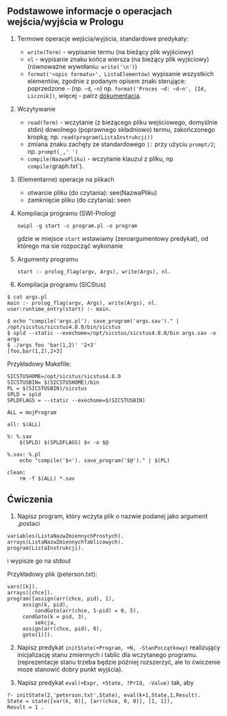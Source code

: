 ## Podstawowe informacje o operacjach wejścia/wyjścia w Prologu

1. Termowe operacje wejścia/wyjścia, standardowe predykaty:
      * `write(Term)` - wypisanie termu (na bieżący plik wyjściowy)
      * `nl`  - wypisanie znaku końca wiersza (na bieżący plik wyjściowy)
            (równoważne wywołaniu: `write('\n')`)
      * `format('<opis formatu>', ListaElementów)`
          wypisanie wszystkich elementów, zgodnie z podanym opisem
          znaki sterujące: poprzedzone `~` (np. `~d`, `~n`)
          np. `format('Proces ~d: ~d~n', [Id, Licznik])`, więcej - patrz [dokumentacja](https://www.swi-prolog.org/pldoc/man?predicate=format/2).
2. Wczytywanie
      * `read(Term)` - wczytanie (z bieżącego pliku wejściowego, domyślnie stdin) dowolnego
          (poprawnego składniowo) termu, zakończonego kropką;
          np. `read(program(ListaInstrukcji))`
      * zmiana znaku zachęty ze standardowego `|:` przy użyciu `prompt/2`; np. `prompt(_,' ')`
      * `compile(NazwaPliku)` - wczytanie klauzul z pliku, np `compile(`graph.txt`).
 
3. (Elementarne) operacje na plikach
     - otwarcie pliku (do czytania):    see(NazwaPliku)
     - zamknięcie pliku (do czytania):  seen

4. Kompilacja programu (SWI-Prolog)
   ```
   swipl -g start -c program.pl -o program
   ```
   gdzie w miejsce `start` wstawiamy (zeroargumentowy predykat), od którego ma sie rozpocząć wykonanie

5. Argumenty programu
   ```
   start :- prolog_flag(argv, Args), write(Args), nl.
   ```
6. Kompilacja programu (SICStus)
```
$ cat args.pl
main :- prolog_flag(argv, Args), write(Args), nl.
user:runtime_entry(start) :- main.

$ echo "compile('args.pl'). save_program('args.sav')." | /opt/sicstus/sicstus4.8.0/bin/sicstus
$ spld --static --exechome=/opt/sicstus/sicstus4.8.0/bin args.sav -o args 
$ ./args foo 'bar(1,2)' '2+3'
[foo,bar(1,2),2+3]
```

Przykładowy Makefile:

```
SICSTUSHOME=/opt/sicstus/sicstus4.8.0
SICSTUSBIN= $(SICSTUSHOME)/bin
PL = $(SICSTUSBIN)/sicstus
SPLD = spld
SPLDFLAGS = --static --exechome=$(SICSTUSBIN)

ALL = mojProgram

all: $(ALL)

%: %.sav
	$(SPLD) $(SPLDFLAGS) $< -o $@ 

%.sav: %.pl
	echo "compile('$<'). save_program('$@')." | $(PL)

clean:
	rm -f $(ALL) *.sav
```


## Ćwiczenia

1. Napisz program, który wczyta plik o nazwie podanej jako argument ,postaci

```
variables(ListaNazwZmiennychProstych).
arrays(ListaNazwZmiennychTablicowych).
program(ListaInstrukcji).
```

i wypisze go na stdout

Przykładowy plik (peterson.txt):

```
vars([k]).
arrays([chce]).
program([assign(arr(chce, pid), 1),
	 assign(k, pid),
         condGoto(arr(chce, 1-pid) = 0, 5),
	 condGoto(k = pid, 3),
         sekcja,
	 assign(arr(chce, pid), 0),
	 goto(1)]).
```

2. Napisz predykat `initState(+Program, +N, -StanPoczątkowy)` realizujący inicjalizację stanu zmiennych i tablic dla wczytanego programu.
(reprezentacje stanu trzeba będzie później rozszerzyć, ale to ćwiczenie moze stanowić  dobry punkt wyjścia).

3. Napisz predykat `eval(+Expr, +State, ?PrId, -Value)` tak, aby 

```
?- initState(2,'peterson.txt',State), eval(k+1,State,1,Result).
State = state([var(k, 0)], [arr(chce, 0, 0)], [1, 1]),
Result = 1 .
```

